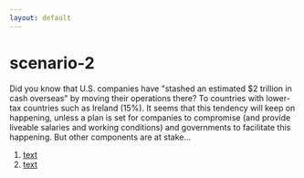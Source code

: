 ```yaml
---
layout: default
---
```


# scenario-2  

Did you know that U.S. companies have "stashed an estimated $2 trillion in cash overseas" by moving their operations there? To countries with lower-tax countries such as Ireland (15%). It seems that this tendency will keep on happening, unless a plan is set for companies to compromise (and provide liveable salaries and working conditions) and governments to facilitate this happening. But other components are at stake... 

1. [text](./scenario-23)
2. [text](./scenario-24)